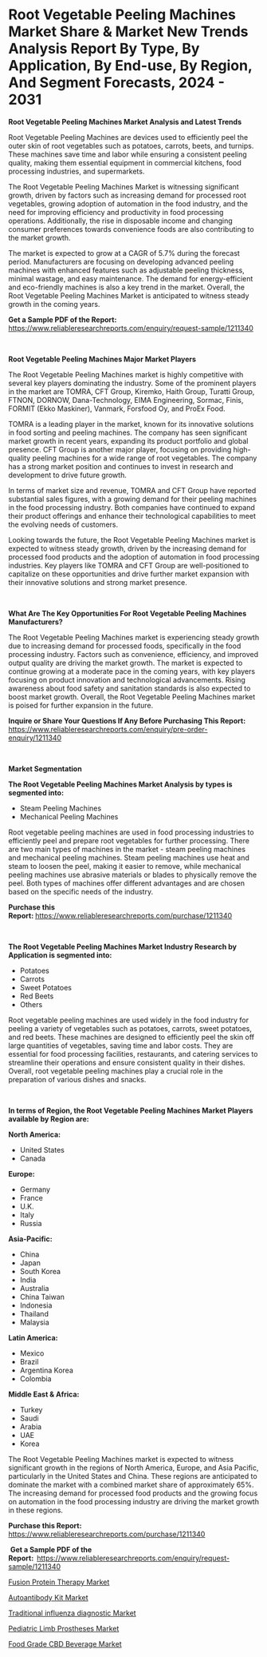 <p><h1>Root Vegetable Peeling Machines Market Share & Market New Trends Analysis Report By Type, By Application, By End-use, By Region, And Segment Forecasts, 2024 - 2031</h1></p><p><strong>Root Vegetable Peeling Machines Market Analysis and Latest Trends</strong></p>
<p><p>Root Vegetable Peeling Machines are devices used to efficiently peel the outer skin of root vegetables such as potatoes, carrots, beets, and turnips. These machines save time and labor while ensuring a consistent peeling quality, making them essential equipment in commercial kitchens, food processing industries, and supermarkets.</p><p>The Root Vegetable Peeling Machines Market is witnessing significant growth, driven by factors such as increasing demand for processed root vegetables, growing adoption of automation in the food industry, and the need for improving efficiency and productivity in food processing operations. Additionally, the rise in disposable income and changing consumer preferences towards convenience foods are also contributing to the market growth.</p><p>The market is expected to grow at a CAGR of 5.7% during the forecast period. Manufacturers are focusing on developing advanced peeling machines with enhanced features such as adjustable peeling thickness, minimal wastage, and easy maintenance. The demand for energy-efficient and eco-friendly machines is also a key trend in the market. Overall, the Root Vegetable Peeling Machines Market is anticipated to witness steady growth in the coming years.</p></p>
<p><strong>Get a Sample PDF of the Report:&nbsp;</strong> <a href="https://www.reliableresearchreports.com/enquiry/request-sample/1211340">https://www.reliableresearchreports.com/enquiry/request-sample/1211340</a></p>
<p>&nbsp;</p>
<p><strong>Root Vegetable Peeling Machines Major Market Players</strong></p>
<p><p>The Root Vegetable Peeling Machines market is highly competitive with several key players dominating the industry. Some of the prominent players in the market are TOMRA, CFT Group, Kiremko, Haith Group, Turatti Group, FTNON, DORNOW, Dana-Technology, EIMA Engineering, Sormac, Finis, FORMIT (Ekko Maskiner), Vanmark, Forsfood Oy, and ProEx Food.</p><p>TOMRA is a leading player in the market, known for its innovative solutions in food sorting and peeling machines. The company has seen significant market growth in recent years, expanding its product portfolio and global presence. CFT Group is another major player, focusing on providing high-quality peeling machines for a wide range of root vegetables. The company has a strong market position and continues to invest in research and development to drive future growth.</p><p>In terms of market size and revenue, TOMRA and CFT Group have reported substantial sales figures, with a growing demand for their peeling machines in the food processing industry. Both companies have continued to expand their product offerings and enhance their technological capabilities to meet the evolving needs of customers.</p><p>Looking towards the future, the Root Vegetable Peeling Machines market is expected to witness steady growth, driven by the increasing demand for processed food products and the adoption of automation in food processing industries. Key players like TOMRA and CFT Group are well-positioned to capitalize on these opportunities and drive further market expansion with their innovative solutions and strong market presence.</p></p>
<p>&nbsp;</p>
<p><strong>What Are The Key Opportunities For Root Vegetable Peeling Machines Manufacturers?</strong></p>
<p><p>The Root Vegetable Peeling Machines market is experiencing steady growth due to increasing demand for processed foods, specifically in the food processing industry. Factors such as convenience, efficiency, and improved output quality are driving the market growth. The market is expected to continue growing at a moderate pace in the coming years, with key players focusing on product innovation and technological advancements. Rising awareness about food safety and sanitation standards is also expected to boost market growth. Overall, the Root Vegetable Peeling Machines market is poised for further expansion in the future.</p></p>
<p><strong>Inquire or Share Your Questions If Any Before Purchasing This Report:</strong> <a href="https://www.reliableresearchreports.com/enquiry/pre-order-enquiry/1211340">https://www.reliableresearchreports.com/enquiry/pre-order-enquiry/1211340</a></p>
<p>&nbsp;</p>
<p><strong>Market Segmentation</strong></p>
<p><strong>The Root Vegetable Peeling Machines Market Analysis by types is segmented into:</strong></p>
<p><ul><li>Steam Peeling Machines</li><li>Mechanical Peeling Machines</li></ul></p>
<p><p>Root vegetable peeling machines are used in food processing industries to efficiently peel and prepare root vegetables for further processing. There are two main types of machines in the market - steam peeling machines and mechanical peeling machines. Steam peeling machines use heat and steam to loosen the peel, making it easier to remove, while mechanical peeling machines use abrasive materials or blades to physically remove the peel. Both types of machines offer different advantages and are chosen based on the specific needs of the industry.</p></p>
<p><strong>Purchase this Report:&nbsp;</strong><a href="https://www.reliableresearchreports.com/purchase/1211340">https://www.reliableresearchreports.com/purchase/1211340</a></p>
<p>&nbsp;</p>
<p><strong>The Root Vegetable Peeling Machines Market Industry Research by Application is segmented into:</strong></p>
<p><ul><li>Potatoes</li><li>Carrots</li><li>Sweet Potatoes</li><li>Red Beets</li><li>Others</li></ul></p>
<p><p>Root vegetable peeling machines are used widely in the food industry for peeling a variety of vegetables such as potatoes, carrots, sweet potatoes, and red beets. These machines are designed to efficiently peel the skin off large quantities of vegetables, saving time and labor costs. They are essential for food processing facilities, restaurants, and catering services to streamline their operations and ensure consistent quality in their dishes. Overall, root vegetable peeling machines play a crucial role in the preparation of various dishes and snacks.</p></p>
<p>&nbsp;</p>
<p><strong>In terms of Region, the Root Vegetable Peeling Machines Market Players available by Region are:</strong></p>
<p>
    <p> <strong> North America: </strong>
        <ul>
            <li>United States</li>
            <li>Canada</li>
        </ul>
        </p> 
    <p> <strong> Europe: </strong>
        <ul>
            <li>Germany</li>
            <li>France</li>
            <li>U.K.</li>
            <li>Italy</li>
            <li>Russia</li>
        </ul>
        </p> 
    <p> <strong> Asia-Pacific: </strong>
        <ul>
            <li>China</li>
            <li>Japan</li>
            <li>South Korea</li>
            <li>India</li>
            <li>Australia</li>
            <li>China Taiwan</li>
            <li>Indonesia</li>
            <li>Thailand</li>
            <li>Malaysia</li>
        </ul>
        </p> 
    <p> <strong> Latin America: </strong>
        <ul>
            <li>Mexico</li>
            <li>Brazil</li>
            <li>Argentina Korea</li>
            <li>Colombia</li>
        </ul>
        </p> 
    <p> <strong> Middle East & Africa: </strong>
        <ul>
            <li>Turkey</li>
            <li>Saudi</li>
            <li>Arabia</li>
            <li>UAE</li>
            <li>Korea</li>
        </ul>
    </p>
    </p>
<p><p>The Root Vegetable Peeling Machines market is expected to witness significant growth in the regions of North America, Europe, and Asia Pacific, particularly in the United States and China. These regions are anticipated to dominate the market with a combined market share of approximately 65%. The increasing demand for processed food products and the growing focus on automation in the food processing industry are driving the market growth in these regions.</p></p>
<p><strong>Purchase this Report: </strong><a href="https://www.reliableresearchreports.com/purchase/1211340">https://www.reliableresearchreports.com/purchase/1211340</a></p>
<p>&nbsp;<strong>Get a Sample PDF of the Report:&nbsp;&nbsp;</strong><a href="https://www.reliableresearchreports.com/enquiry/request-sample/1211340">https://www.reliableresearchreports.com/enquiry/request-sample/1211340</a></p>
<p><strong></strong></p>
<p><p><a href="https://medium.com/@kejsioni/fusion-protein-therapy-market-size-market-outlook-and-market-forecast-2024-to-2031-96791d2ae776">Fusion Protein Therapy Market</a></p><p><a href="https://medium.com/p/837d3f7ab56a/edit">Autoantibody Kit Market</a></p><p><a href="https://medium.com/p/23b7654a86a4/edit">Traditional influenza diagnostic Market</a></p><p><a href="https://medium.com/p/e69245265c91/edit">Pediatric Limb Prostheses Market</a></p><p><a href="https://medium.com/@kyliemorgan1913/food-grade-cbd-beverage-market-size-market-outlook-and-market-forecast-2024-to-2031-ccc7a59150ad">Food Grade CBD Beverage Market</a></p></p>
